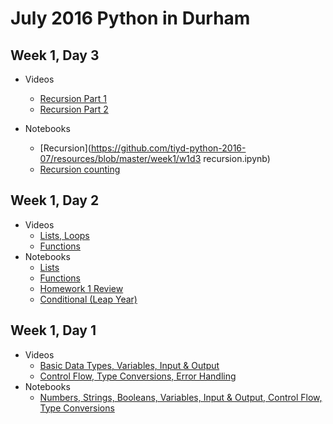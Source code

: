 # July 2016 Python in Durham

## Week 1, Day 3

* Videos
  * [Recursion Part 1](https://youtu.be/dPI_esDwRWg)
  * [Recursion Part 2](https://youtu.be/26qVLTLWy14)

* Notebooks
  * [Recursion](https://github.com/tiyd-python-2016-07/resources/blob/master/week1/w1d3 recursion.ipynb)
  * [Recursion counting](https://github.com/tiyd-python-2016-07/resources/blob/master/week1/rec_count.py)

## Week 1, Day 2

* Videos
  * [Lists, Loops](https://youtu.be/qq2LP7aN6vo)
  * [Functions](https://youtu.be/wGV4hePB_SU)
* Notebooks
  * [Lists](https://github.com/tiyd-python-2016-07/resources/blob/master/week1/w1d2-lists.ipynb)
  * [Functions](https://github.com/tiyd-python-2016-07/resources/blob/master/week1/w1d2-functions.ipynb)
  * [Homework 1 Review](https://github.com/tiyd-python-2016-07/resources/blob/master/week1/w1d2_homework1.ipynb)
  * [Conditional (Leap Year)](https://github.com/tiyd-python-2016-07/resources/blob/master/week1/w1d2_conditional.ipynb)

## Week 1, Day 1

* Videos
  * [Basic Data Types, Variables, Input & Output](https://youtu.be/-zN-CyCPzgE)
  * [Control Flow, Type Conversions, Error Handling](https://youtu.be/cYZqN0-7ZFY)
* Notebooks
  * [Numbers, Strings, Booleans, Variables, Input & Output, Control Flow, Type Conversions](https://github.com/tiyd-python-2016-07/resources/blob/master/week1/w1d1.ipynb)

